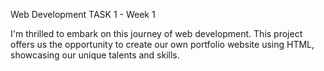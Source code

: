 Web Development
TASK 1 - Week 1

I'm thrilled to embark on this journey of web development. This project offers us the opportunity to create our own portfolio website using HTML, showcasing our unique talents and skills.
